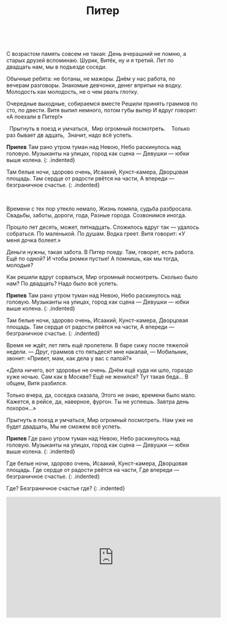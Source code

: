 ﻿---
layout: lyrics
title: Питер
description: С возрастом память совсем не такая, день вчерашний не помню, старых друзей вспоминаю...
---

<span class="Dm"></span>&nbsp;&nbsp;&nbsp;&nbsp;&nbsp;&nbsp;<span class="Dm_C"></span>&nbsp;&nbsp;&nbsp;&nbsp;&nbsp;&nbsp;&nbsp;&nbsp;&nbsp;&nbsp;<span class="Bm11"></span>&nbsp;&nbsp;&nbsp;&nbsp;&nbsp;&nbsp;&nbsp;&nbsp;<span class="B-flat-maj7"></span>&nbsp;&nbsp;&nbsp;&nbsp;&nbsp;&nbsp;&nbsp;&nbsp;

С в<span class="Dm"></span>озрастом память совс<span class="Dm_C"></span>ем не такая:
День вчер<span class="Bm11"></span>ашний не помню, а старых друз<span class="B-flat-maj7"></span>ей вспоминаю.
Ш<span class="Dm"></span>урик, Витёк, ну и <span class="Dm_С"></span>я третий.
Лет по дв<span class="Bm11"></span>адцать нам, мы в подъ<span class="B-flat-maj7"></span>езде соседи.

Обычные ребята: не ботаны, не мажоры.
Днём у нас работа, по вечерам разговоры.
Знакомые девчонки, денег впритык на водку.
Молодость как молодость, не о чем рвать глотку.

Очередные выходные, собираемся вместе
Решили принять граммов по сто, по двести.
Витя выпил немного, потом губы вытер
И вдруг говорит: «А поехали в Питер!»

<span class="Gm"></span>&nbsp;
Прыгнуть в поезд и умч<span class="C"></span>аться,<span class="F"></span>&nbsp;
Мир огромный посмотр<span class="B-flat"></span>еть.&nbsp;&nbsp;<span class="Gm"></span>&nbsp;
Только раз бывает дв<span class="C"></span>&nbsp;адцать,<span class="F"></span>&nbsp;
Значит, надо всё усп<span class="A"></span>еть.

**Припев**
Т<span class="Dm7"></span>ам рано утром тум<span class="G"></span>ан над Невою,
Н<span class="C"></span>ебо раскинулось н<span class="Am"></span>ад головую.
Музык<span class="F"></span>анты на улицах, г<span class="G"></span>ород как сцена —
Д<span class="C"></span>евушки — юбки в<span class="Am"></span>ыше колена.
{: .indented}

Там б<span class="F"></span>елые ночи, зд<span class="G"></span>орово очень,
Ис<span class="C"></span>аакий, Кунст-камера, Дворц<span class="Am"></span>овая площадь.
Там с<span class="F"></span>ердце от радости рв<span class="G"></span>ётся на части,
<span class="C"></span>А впереди — безгран<span class="Am"></span>ичное счастье.
{: .indented}

<span class="Dm"></span>&nbsp;&nbsp;&nbsp;&nbsp;&nbsp;&nbsp;<span class="Dm_C"></span>&nbsp;&nbsp;&nbsp;&nbsp;&nbsp;&nbsp;&nbsp;&nbsp;&nbsp;&nbsp;<span class="Bm11"></span>&nbsp;&nbsp;&nbsp;&nbsp;&nbsp;&nbsp;&nbsp;&nbsp;<span class="B-flat-maj7"></span>&nbsp;&nbsp;&nbsp;&nbsp;&nbsp;&nbsp;&nbsp;&nbsp;

Времени с тех пор утекло немало,
Жизнь помяла, судьба разбросала.
Свадьбы, заботы, дороги, года,
Разные города. Созвонимся иногда.

Прошло лет десять, может, пятнадцать.
Сложилось вдруг так — удалось собраться.
По маленькой. По душам. Водка греет.
Витя говорит: «У меня дочка болеет.»

Деньги нужны, такая забота.
В Питер поеду. Там, говорят, есть работа.
Ещё по одной? И чтобы рюмки пустые!
А помнишь, как мы тогда, молодые?

Как решили вдруг сорваться,
Мир огромный посмотреть.
Сколько было нам? По двадцать?
Надо было всё успеть.

**Припев**
Там рано утром туман над Невою,
Небо раскинулось над головую.
Музыканты на улицах, город как сцена —
Девушки — юбки выше колена.
{: .indented}

Там белые ночи, здорово очень,
Исаакий, Кунст-камера, Дворцовая площадь.
Там сердце от радости рвётся на части,
А впереди — безграничное счастье.
{: .indented}

Время не ждёт, лет пять ещё пролетели.
В баре сижу после тяжелой недели.
— Друг, граммов сто пятьдесят мне накапай, —
Мобильник, звонит: «Привет, мам, как дела у вас с папой?»

«Дела ничего, вот здоровье не очень.
Днём ещё куда ни шло, гораздо хуже ночью.
Сам как в Москве? Ещё не женился?
Тут такая беда… В общем, Витя разбился.

Только вчера, да, соседка сказала,
Этого не знаю, времени было мало.
Кажется, в рейсе, да, наверное, фургон.
Ты не успеешь. Завтра день похорон…»

Прыгнуть в поезд и умчаться,
Мир огромный посмотреть.
Нам уже не будет двадцать,
Мы не сможем всё успеть.

**Припев**
Где рано утром туман над Невою,
Небо раскинулось над головую.
Музыканты на улицах, город как сцена —
Девушки — юбки выше колена.
{: .indented}

Где белые ночи, здорово очень,
Исаакий, Кунст-камера, Дворцовая площадь.
Где сердце от радости рвётся на части,
Где впереди — безграничное счастье.
{: .indented}

Где? Безграничное счастье где?
{: .indented}

<div class="video-wrapper">
  <iframe width="560" height="315" src="https://www.youtube.com/embed/EdNpbZwO11c" frameborder="0" allow="accelerometer; autoplay; encrypted-media; gyroscope; picture-in-picture" allowfullscreen></iframe>
</div>
